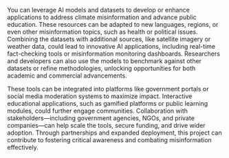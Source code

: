 You can leverage AI models and datasets to develop or enhance applications to address climate misinformation and advance public education. These resources can be adapted to new languages, regions, or even other misinformation topics, such as health or political issues. Combining the datasets with additional sources, like satellite imagery or weather data, could lead to innovative AI applications, including real-time fact-checking tools or misinformation monitoring dashboards. Researchers and developers can also use the models to benchmark against other datasets or refine methodologies, unlocking opportunities for both academic and commercial advancements.
 
 These tools can be integrated into platforms like government portals or social media moderation systems to maximize impact. Interactive educational applications, such as gamified platforms or public learning modules, could further engage communities. Collaboration with stakeholders—including government agencies, NGOs, and private companies—can help scale the tools, secure funding, and drive wider adoption. Through partnerships and expanded deployment, this project can contribute to fostering critical awareness and combating misinformation effectively.